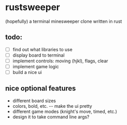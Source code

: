 # rustsweeper

(hopefully) a terminal minesweeper clone written in rust

## todo:
- [ ] find out what libraries to use
- [ ] display board to terminal
- [ ] implement controls: moving (hjkl), flags, clear
- [ ] implement game logic
- [ ] build a nice ui

## nice optional features
- different board sizes
- colors, bold, etc. -- make the ui pretty
- different game modes (knight's move, timed, etc.)
- design it to take command line args?
